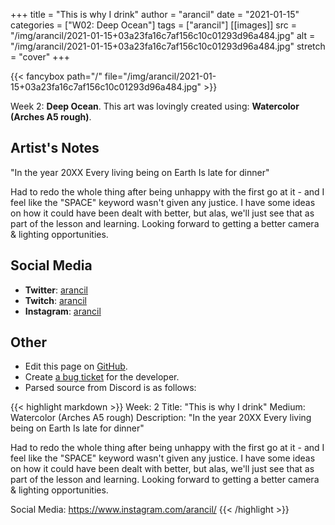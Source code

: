 +++
title =       "This is why I drink"
author =      "arancil"
date =        "2021-01-15"
categories =  ["W02: Deep Ocean"]
tags =        ["arancil"]
[[images]]
                      src = "/img/arancil/2021-01-15+03a23fa16c7af156c10c01293d96a484.jpg"
                      alt = "/img/arancil/2021-01-15+03a23fa16c7af156c10c01293d96a484.jpg"
                      stretch = "cover"
+++


{{< fancybox path="/" file="/img/arancil/2021-01-15+03a23fa16c7af156c10c01293d96a484.jpg" >}}


Week 2: **Deep Ocean**. This art was lovingly created using: **Watercolor (Arches A5 rough)**.

## Artist's Notes

"In the year 20XX
Every living being on Earth
Is late for dinner"

Had to redo the whole thing after being unhappy with the first go at it - and I feel like the "SPACE" keyword wasn't given any justice. I have some ideas on how it could have been dealt with better, but alas, we'll just see that as part of the lesson and learning. Looking forward to getting a better camera & lighting opportunities.

## Social Media

- **Twitter**: [arancil]()
- **Twitch**: [arancil]()
- **Instagram**: [arancil]()


## Other

- Edit this page on [GitHub](https://github.com/teaminkling/web-refresh/edit/main/blog/content/blog/arancil-week-2-8b05.md).
- Create [a bug ticket](https://github.com/teaminkling/web-refresh/issues/new?assignees=&labels=bug&template=problem-report.md&title=) for the developer.
- Parsed source from Discord is as follows:

{{< highlight markdown >}}
Week: 2
Title: "This is why I drink"
Medium: Watercolor (Arches A5 rough)
Description: "In the year 20XX
Every living being on Earth
Is late for dinner"

Had to redo the whole thing after being unhappy with the first go at it - and I feel like the "SPACE" keyword wasn't given any justice. I have some ideas on how it could have been dealt with better, but alas, we'll just see that as part of the lesson and learning. Looking forward to getting a better camera & lighting opportunities.

Social Media: https://www.instagram.com/arancil/
{{< /highlight >}}